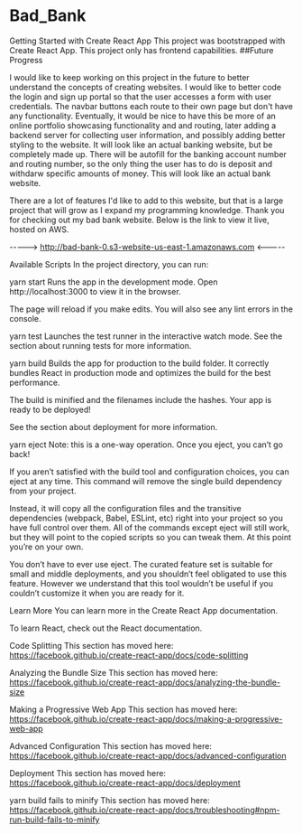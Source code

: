 # Bad_Bank
Getting Started with Create React App
This project was bootstrapped with Create React App. This project only has frontend capabilities.
##Future Progress

I would like to keep working on this project in the future to better understand the concepts of creating websites. I would like to better code the login and sign up portal so that the user accesses a form with user credentials. The navbar buttons each route to their own page but don't have any functionality. Eventually, it would be nice to have this be more of an online portfolio showcasing functionality and and routing, later adding a backend server for collecting user information, and possibly adding better styling to the website. It will look like an actual banking website, but be completely made up. There will be autofill for the banking account number and routing number, so the only thing the user has to do is deposit and withdarw specific amounts of money. This will look like an actual bank website.

There are a lot of features I'd like to add to this website, but that is a large project that will grow as I expand my programming knowledge. Thank you for checking out my bad bank website. Below is the link to view it live, hosted on AWS.

----->  http://bad-bank-0.s3-website-us-east-1.amazonaws.com  <-----

Available Scripts
In the project directory, you can run:

yarn start
Runs the app in the development mode.
Open http://localhost:3000 to view it in the browser.

The page will reload if you make edits.
You will also see any lint errors in the console.

yarn test
Launches the test runner in the interactive watch mode.
See the section about running tests for more information.

yarn build
Builds the app for production to the build folder.
It correctly bundles React in production mode and optimizes the build for the best performance.

The build is minified and the filenames include the hashes.
Your app is ready to be deployed!

See the section about deployment for more information.

yarn eject
Note: this is a one-way operation. Once you eject, you can’t go back!

If you aren’t satisfied with the build tool and configuration choices, you can eject at any time. This command will remove the single build dependency from your project.

Instead, it will copy all the configuration files and the transitive dependencies (webpack, Babel, ESLint, etc) right into your project so you have full control over them. All of the commands except eject will still work, but they will point to the copied scripts so you can tweak them. At this point you’re on your own.

You don’t have to ever use eject. The curated feature set is suitable for small and middle deployments, and you shouldn’t feel obligated to use this feature. However we understand that this tool wouldn’t be useful if you couldn’t customize it when you are ready for it.

Learn More
You can learn more in the Create React App documentation.

To learn React, check out the React documentation.

Code Splitting
This section has moved here: https://facebook.github.io/create-react-app/docs/code-splitting

Analyzing the Bundle Size
This section has moved here: https://facebook.github.io/create-react-app/docs/analyzing-the-bundle-size

Making a Progressive Web App
This section has moved here: https://facebook.github.io/create-react-app/docs/making-a-progressive-web-app

Advanced Configuration
This section has moved here: https://facebook.github.io/create-react-app/docs/advanced-configuration

Deployment
This section has moved here: https://facebook.github.io/create-react-app/docs/deployment

yarn build fails to minify
This section has moved here: https://facebook.github.io/create-react-app/docs/troubleshooting#npm-run-build-fails-to-minify
